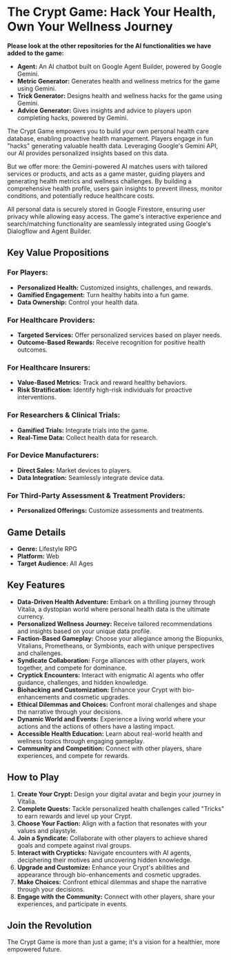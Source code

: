 # The Crypt Game: Hack Your Health, Own Your Wellness Journey

**Please look at the other repositories for the AI functionalities we have added to the game:**

* **Agent:** An AI chatbot built on Google Agent Builder, powered by Google Gemini.
* **Metric Generator:** Generates health and wellness metrics for the game using Gemini.
* **Trick Generator:** Designs health and wellness hacks for the game using Gemini.
* **Advice Generator:** Gives insights and advice to players upon completing hacks, powered by Gemini.

The Crypt Game empowers you to build your own personal health care database, enabling proactive health management. Players engage in fun "hacks" generating valuable health data. Leveraging Google's Gemini API, our AI provides personalized insights based on this data.

But we offer more: the Gemini-powered AI matches users with tailored services or products, and acts as a game master, guiding players and generating health metrics and wellness challenges. By building a comprehensive health profile, users gain insights to prevent illness, monitor conditions, and potentially reduce healthcare costs.

All personal data is securely stored in Google Firestore, ensuring user privacy while allowing easy access. The game's interactive experience and search/matching functionality are seamlessly integrated using Google's Dialogflow and Agent Builder.

## Key Value Propositions

### For Players:

* **Personalized Health:** Customized insights, challenges, and rewards.
* **Gamified Engagement:** Turn healthy habits into a fun game.
* **Data Ownership:** Control your health data.

### For Healthcare Providers:

* **Targeted Services:** Offer personalized services based on player needs.
* **Outcome-Based Rewards:** Receive recognition for positive health outcomes.

### For Healthcare Insurers:

* **Value-Based Metrics:** Track and reward healthy behaviors.
* **Risk Stratification:** Identify high-risk individuals for proactive interventions.

### For Researchers & Clinical Trials:

* **Gamified Trials:** Integrate trials into the game.
* **Real-Time Data:** Collect health data for research.

### For Device Manufacturers:

* **Direct Sales:** Market devices to players.
* **Data Integration:** Seamlessly integrate device data.

### For Third-Party Assessment & Treatment Providers:

* **Personalized Offerings:** Customize assessments and treatments.

## Game Details

* **Genre:** Lifestyle RPG
* **Platform:** Web
* **Target Audience:** All Ages

## Key Features

* **Data-Driven Health Adventure:** Embark on a thrilling journey through Vitalia, a dystopian world where personal health data is the ultimate currency.
* **Personalized Wellness Journey:** Receive tailored recommendations and insights based on your unique data profile.
* **Faction-Based Gameplay:** Choose your allegiance among the Biopunks, Vitalians, Prometheans, or Symbionts, each with unique perspectives and challenges.
* **Syndicate Collaboration:** Forge alliances with other players, work together, and compete for dominance.
* **Cryptick Encounters:** Interact with enigmatic AI agents who offer guidance, challenges, and hidden knowledge.
* **Biohacking and Customization:** Enhance your Crypt with bio-enhancements and cosmetic upgrades.
* **Ethical Dilemmas and Choices:** Confront moral challenges and shape the narrative through your decisions.
* **Dynamic World and Events:** Experience a living world where your actions and the actions of others have a lasting impact.
* **Accessible Health Education:** Learn about real-world health and wellness topics through engaging gameplay.
* **Community and Competition:** Connect with other players, share experiences, and compete for rewards.

## How to Play

1. **Create Your Crypt:** Design your digital avatar and begin your journey in Vitalia.
2. **Complete Quests:** Tackle personalized health challenges called "Tricks" to earn rewards and level up your Crypt.
3. **Choose Your Faction:** Align with a faction that resonates with your values and playstyle.
4. **Join a Syndicate:** Collaborate with other players to achieve shared goals and compete against rival groups.
5. **Interact with Crypticks:** Navigate encounters with AI agents, deciphering their motives and uncovering hidden knowledge.
6. **Upgrade and Customize:** Enhance your Crypt's abilities and appearance through bio-enhancements and cosmetic upgrades.
7. **Make Choices:** Confront ethical dilemmas and shape the narrative through your decisions.
8. **Engage with the Community:** Connect with other players, share your experiences, and participate in events.

## Join the Revolution

The Crypt Game is more than just a game; it's a vision for a healthier, more empowered future. 

